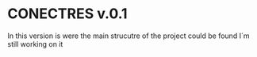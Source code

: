 # CONECTRES v.0.1
In this version is were the main strucutre of the project could be found 
I´m still working on it 

